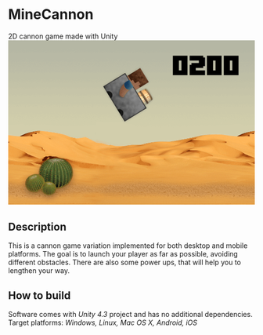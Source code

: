 # MineCannon
2D cannon game made with Unity
![MineCannon screenshot](screenshot.png?raw=true)

## Description
This is a cannon game variation implemented for both desktop and mobile platforms. The goal is to launch your player as far as possible, avoiding different obstacles. There are also some power ups, that will help you to lengthen your way.

## How to build
Software comes with *Unity 4.3* project and has no additional dependencies.  
Target platforms: *Windows, Linux, Mac OS X, Android, iOS*
